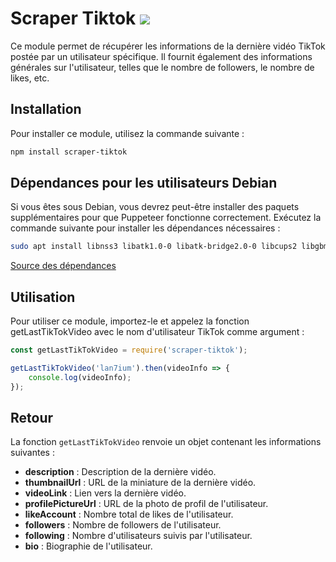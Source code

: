 # Scraper Tiktok <img src="http://www.wtfpl.net/wp-content/uploads/2012/12/wtfpl-badge-2.png">

Ce module permet de récupérer les informations de la dernière vidéo TikTok postée par un utilisateur spécifique. Il fournit également des informations générales sur l'utilisateur, telles que le nombre de followers, le nombre de likes, etc.

## Installation

Pour installer ce module, utilisez la commande suivante :

```bash
npm install scraper-tiktok
```

## Dépendances pour les utilisateurs Debian

Si vous êtes sous Debian, vous devrez peut-être installer des paquets supplémentaires pour que Puppeteer fonctionne correctement. Exécutez la commande suivante pour installer les dépendances nécessaires :

```bash
sudo apt install libnss3 libatk1.0-0 libatk-bridge2.0-0 libcups2 libgbm1 libasound2 libpangocairo-1.0-0 libxss1 libgtk-3-0
```

[Source des dépendances](https://gist.github.com/tavinus/7effd4b3dac87cb4366e3767679a192f)

## Utilisation

Pour utiliser ce module, importez-le et appelez la fonction getLastTikTokVideo avec le nom d'utilisateur TikTok comme argument :

```javascript
const getLastTikTokVideo = require('scraper-tiktok');

getLastTikTokVideo('lan7ium').then(videoInfo => {
    console.log(videoInfo);
});
```

## Retour

La fonction `getLastTikTokVideo` renvoie un objet contenant les informations suivantes :

- **description** : Description de la dernière vidéo.
- **thumbnailUrl** : URL de la miniature de la dernière vidéo.
- **videoLink** : Lien vers la dernière vidéo.
- **profilePictureUrl** : URL de la photo de profil de l'utilisateur.
- **likeAccount** : Nombre total de likes de l'utilisateur.
- **followers** : Nombre de followers de l'utilisateur.
- **following** : Nombre d'utilisateurs suivis par l'utilisateur.
- **bio** : Biographie de l'utilisateur.
